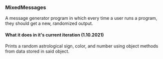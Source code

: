 ### MixedMessages
A message generator program in which every time a user runs a program, they should get a new, randomized output.
#### What it does in it's current iteration (1.10.2021)
Prints a random astrological sign, color, and number using object methods from data stored in said object.